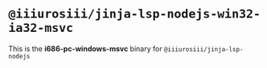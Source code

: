 # `@iiiurosiii/jinja-lsp-nodejs-win32-ia32-msvc`

This is the **i686-pc-windows-msvc** binary for `@iiiurosiii/jinja-lsp-nodejs`
